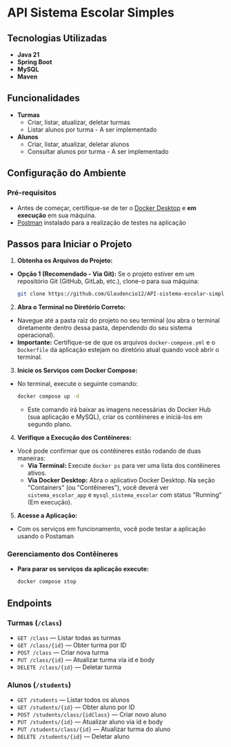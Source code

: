 # API Sistema Escolar Simples
## Tecnologias Utilizadas
* **Java 21**
* **Spring Boot**
* **MySQL**
* **Maven**

## Funcionalidades
* **Turmas**
  * Criar, listar, atualizar, deletar turmas
  * Listar alunos por turma - A ser implementado
* **Alunos**
  * Criar, listar, atualizar, deletar alunos
  * Consultar alunos por turma  - A ser implementado
    
## Configuração do Ambiente

### Pré-requisitos

* Antes de começar, certifique-se de ter o [Docker Desktop](https://www.docker.com/products/docker-desktop/) e **em execução** em sua máquina.
* [Postman](https://www.postman.com/downloads/) instalado para a realização de testes na aplicação
## Passos para Iniciar o Projeto

1.  **Obtenha os Arquivos do Projeto:**
  * **Opção 1 (Recomendado - Via Git):** Se o projeto estiver em um repositório Git (GitHub, GitLab, etc.), clone-o para sua máquina:
      ```bash
      git clone https://github.com/Glaudencio12/API-sistema-escolar-simples
      ```
2.  **Abra o Terminal no Diretório Correto:**
  * Navegue até a pasta raiz do projeto no seu terminal (ou abra o terminal diretamente dentro dessa pasta, dependendo do seu sistema operacional). 
  * **Importante:** Certifique-se de que os arquivos `docker-compose.yml` e o `Dockerfile` da aplicação estejam no diretório atual quando você abrir o terminal.

3.  **Inicie os Serviços com Docker Compose:**
  * No terminal, execute o seguinte comando:
      ```bash
      docker compose up -d
      ```
    * Este comando irá baixar as imagens necessárias do Docker Hub (sua aplicação e MySQL), criar os contêineres e iniciá-los em segundo plano.

4.  **Verifique a Execução dos Contêineres:**
  * Você pode confirmar que os contêineres estão rodando de duas maneiras:
    * **Via Terminal:** Execute `docker ps` para ver uma lista dos contêineres ativos.
    * **Via Docker Desktop:** Abra o aplicativo Docker Desktop. Na seção "Containers" (ou "Contêineres"), você deverá ver `sistema_escolar_app` e `mysql_sistema_escolar` com status "Running" (Em execução).

5.  **Acesse a Aplicação:**
  * Com os serviços em funcionamento, você pode testar a aplicação usando o Postaman

### Gerenciamento dos Contêineres

* **Para parar os serviços da aplicação execute:**
    ```bash
    docker compose stop
    ```
  
## Endpoints
### Turmas (`/class`)

* `GET /class` — Listar todas as turmas
* `GET /class/{id}` — Obter turma por ID
* `POST /class` — Criar nova turma
* `PUT /class/{id}` — Atualizar turma via id e body
* `DELETE /class/{id}` — Deletar turma

### Alunos (`/students`)

* `GET /students` — Listar todos os alunos
* `GET /students/{id}` — Obter aluno por ID
* `POST /students/class/{idClass}` — Criar novo aluno 
* `PUT /students/{id}` — Atualizar aluno via id e body
* `PUT /students/class/{id}` — Atualizar turma do aluno
* `DELETE /students/{id}` — Deletar aluno
